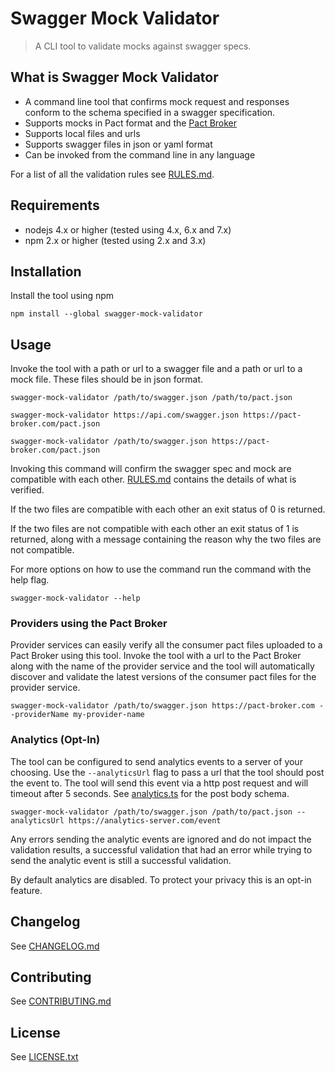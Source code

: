 # Swagger Mock Validator
> A CLI tool to validate mocks against swagger specs.

## What is Swagger Mock Validator
- A command line tool that confirms mock request and responses conform to the schema specified in a swagger specification.
- Supports mocks in Pact format and the [Pact Broker](https://github.com/bethesque/pact_broker)
- Supports local files and urls
- Supports swagger files in json or yaml format
- Can be invoked from the command line in any language

For a list of all the validation rules see [RULES.md](RULES.md).

## Requirements
- nodejs 4.x or higher (tested using 4.x, 6.x and 7.x)
- npm 2.x or higher (tested using 2.x and 3.x)

## Installation

Install the tool using npm
```
npm install --global swagger-mock-validator
```

## Usage
Invoke the tool with a path or url to a swagger file and a path or url to a mock file. These files should be in json format.
```
swagger-mock-validator /path/to/swagger.json /path/to/pact.json

swagger-mock-validator https://api.com/swagger.json https://pact-broker.com/pact.json

swagger-mock-validator /path/to/swagger.json https://pact-broker.com/pact.json
```

Invoking this command will confirm the swagger spec and mock are compatible with each other. [RULES.md](RULES.md) contains the details of what is verified.

If the two files are compatible with each other an exit status of 0 is returned.

If the two files are not compatible with each other an exit status of 1 is returned, along with a message containing the reason why the two files are not compatible.

For more options on how to use the command run the command with the help flag.
```
swagger-mock-validator --help
```

### Providers using the Pact Broker

Provider services can easily verify all the consumer pact files uploaded to a Pact Broker using this tool. Invoke the tool with a url to the Pact Broker along with the name of the provider service and the tool will automatically discover and validate the latest versions of the consumer pact files for the provider service.
```
swagger-mock-validator /path/to/swagger.json https://pact-broker.com --providerName my-provider-name
```

### Analytics (Opt-In)

The tool can be configured to send analytics events to a server of your choosing. Use the `--analyticsUrl` flag to pass a url that the tool should post the event to. The tool will send this event via a http post request and will timeout after 5 seconds. See [analytics.ts](lib/swagger-mock-validator/analytics.ts) for the post body schema.

```
swagger-mock-validator /path/to/swagger.json /path/to/pact.json --analyticsUrl https://analytics-server.com/event
```

Any errors sending the analytic events are ignored and do not impact the validation results, a successful validation that had an error while trying to send the analytic event is still a successful validation.

By default analytics are disabled. To protect your privacy this is an opt-in feature.

## Changelog
See [CHANGELOG.md](CHANGELOG.md)

## Contributing
See [CONTRIBUTING.md](CONTRIBUTING.md)

## License
See [LICENSE.txt](LICENSE.txt)

